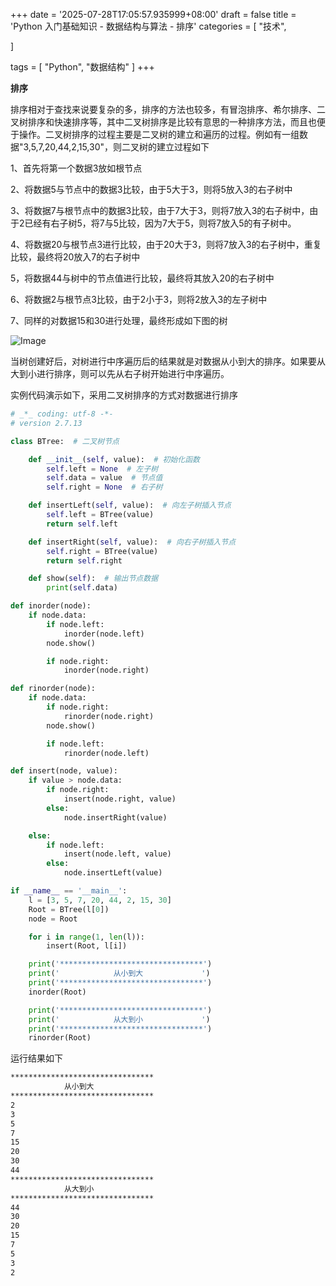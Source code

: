 +++
date = '2025-07-28T17:05:57.935999+08:00'
draft = false
title = 'Python 入门基础知识 - 数据结构与算法 - 排序'
categories = [
    "技术",

]

tags = [
    "Python",
    "数据结构"
]
+++

**排序**

排序相对于查找来说要复杂的多，排序的方法也较多，有冒泡排序、希尔排序、二叉树排序和快速排序等，其中二叉树排序是比较有意思的一种排序方法，而且也便于操作。二叉树排序的过程主要是二叉树的建立和遍历的过程。例如有一组数据"3,5,7,20,44,2,15,30"，则二叉树的建立过程如下

1、首先将第一个数据3放如根节点

2、将数据5与节点中的数据3比较，由于5大于3，则将5放入3的右子树中

3、将数据7与根节点中的数据3比较，由于7大于3，则将7放入3的右子树中，由于2已经有右子树5，将7与5比较，因为7大于5，则将7放入5的有子树中。

4、将数据20与根节点3进行比较，由于20大于3，则将7放入3的右子树中，重复比较，最终将20放入7的右子树中

5，将数据44与树中的节点值进行比较，最终将其放入20的右子树中

6、将数据2与根节点3比较，由于2小于3，则将2放入3的左子树中

7、同样的对数据15和30进行处理，最终形成如下图的树

![Image](https://cdn.xiaorongmao.com/up/109-1.png)

当树创建好后，对树进行中序遍历后的结果就是对数据从小到大的排序。如果要从大到小进行排序，则可以先从右子树开始进行中序遍历。

实例代码演示如下，采用二叉树排序的方式对数据进行排序

```py
# _*_ coding: utf-8 -*-
# version 2.7.13

class BTree:  # 二叉树节点

    def __init__(self, value):  # 初始化函数
        self.left = None  # 左子树
        self.data = value  # 节点值
        self.right = None  # 右子树

    def insertLeft(self, value):  # 向左子树插入节点
        self.left = BTree(value)
        return self.left

    def insertRight(self, value):  # 向右子树插入节点
        self.right = BTree(value)
        return self.right

    def show(self):  # 输出节点数据
        print(self.data)

def inorder(node):
    if node.data:
        if node.left:
            inorder(node.left)
        node.show()

        if node.right:
            inorder(node.right)

def rinorder(node):
    if node.data:
        if node.right:
            rinorder(node.right)
        node.show()

        if node.left:
            rinorder(node.left)

def insert(node, value):
    if value > node.data:
        if node.right:
            insert(node.right, value)
        else:
            node.insertRight(value)

    else:
        if node.left:
            insert(node.left, value)
        else:
            node.insertLeft(value)

if __name__ == '__main__':
    l = [3, 5, 7, 20, 44, 2, 15, 30]
    Root = BTree(l[0])
    node = Root

    for i in range(1, len(l)):
        insert(Root, l[i])

    print('********************************')
    print('            从小到大             ')
    print('********************************')
    inorder(Root)

    print('********************************')
    print('            从大到小             ')
    print('********************************')
    rinorder(Root)  

```

运行结果如下

```bash
********************************
            从小到大
********************************
2
3
5
7
15
20
30
44
********************************
            从大到小
********************************
44
30
20
15
7
5
3
2
```
